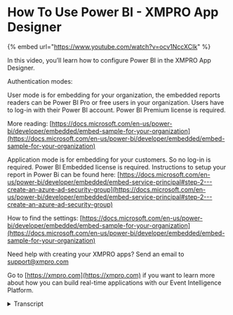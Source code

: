 # How To Use Power BI - XMPRO App Designer
{% embed url="https://www.youtube.com/watch?v=ocv1NccXCIk" %}

In this video, you’ll learn how to configure Power BI in the XMPRO App Designer. 

Authentication modes:
        
User mode is for embedding for your organization, the embedded reports readers can be Power BI Pro or free users in your organization. Users have to log-in with their Power BI account. Power BI Premium license is required.
                
More reading: [https://docs.microsoft.com/en-us/power-bi/developer/embedded/embed-sample-for-your-organization](https://docs.microsoft.com/en-us/power-bi/developer/embedded/embed-sample-for-your-organization)
                
Application mode is for embedding for your customers. So no log-in is required. Power BI Embedded license is required.
Instructions to setup your report in Power Bi can be found here: [https://docs.microsoft.com/en-us/power-bi/developer/embedded/embed-service-principal#step-2---create-an-azure-ad-security-group](https://docs.microsoft.com/en-us/power-bi/developer/embedded/embed-service-principal#step-2---create-an-azure-ad-security-group)

How to find the settings: [https://docs.microsoft.com/en-us/power-bi/developer/embedded/embed-sample-for-your-organization](https://docs.microsoft.com/en-us/power-bi/developer/embedded/embed-sample-for-your-organization)

Need help with creating your XMPRO apps? Send an email to support@xmpro.com

Go to [https://xmpro.com](https://xmpro.com) if you want to learn more about how you can build real-time applications with our Event Intelligence Platform.
<details>
<summary>Transcript</summary>in this video we will be looking at the

power bi control

the power bi control allows you to embed

reports inside your application

if we go to the design view of our page

here

you can use it by simply

[Music]

dragging it across from the toolbox

and then configuring it under behavior

you have to provide some settings

so that you can embed the report

the first setting it asks you for is the

report id which you can find on the

power bi website

so if i go to my report in the address

bar here i can see the report id

you can copy that

and add it to the report id next is

authentication modes you have two

options either user or

application user authentication is used

when you want to embed for your

organization

your users will be required to sign in

and have a power bi account

this will also require you to have a

power bi premium license

the other option is to use application

authentication

if you choose application authentication

you can embed

your report for your customers and they

will not be required to sign in

however you're required to have a power

bi

embedded license for this

in order to set up your report to use

application authentication you have to

follow some instructions

which can be found

on the microsoft website and i will

leave the link in the description

once you follow these instructions and

create all the necessary

authentication settings you will then be

able to embed that report

inside your application

so this link explains where to find

these settings for example

application id can be found here along

with the tenant id

workspace id or the group id as being

asked over there can be found here

and lastly the secret is what you would

have created or set up

in this link here

at this point once you have done all the

setup and you have provided all the

values

you can then launch your app

and you would see the report where

you're using application

authentication will not ask you for a

sign-in

however if you're using user

authentication you will be asked for a

sign-in

clicking on sign in will take you to

microsoft website

where you have to sign in with your

power bi account

once you're done you will notice that

your report will load up

it is important to note that for the

sign in

for power bi to work your browser should

be allowing

the cookies so this is how you use the

power bi control to embed

your power bi reports inside app

designer
</details>